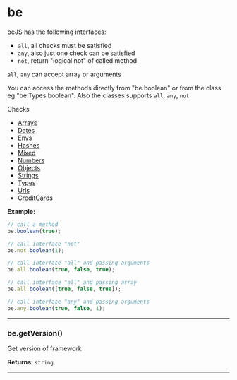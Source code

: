 # be

beJS has the following interfaces:

- `all`, all checks must be satisfied
- `any`, also just one check can be satisfied
- `not`, return "logical not" of called method

`all`, `any` can accept array or arguments

You can access the methods directly from "be.boolean" or from the class eg "be.Types.boolean".
Also the classes supports `all`, `any`, `not`

Checks

- [Arrays](arrays.md)
- [Dates](dates.md)
- [Envs](envs.md)
- [Hashes](hashes.md)
- [Mixed](mixed.md)
- [Numbers](numbers.md)
- [Objects](objects.md)
- [Strings](strings.md)
- [Types](types.md)
- [Urls](urls.md)
- [CreditCards](creditCards.md)



**Example:**
```js
// call a method
be.boolean(true);

// call interface "not"
be.not.boolean(1);

// call interface "all" and passing arguments
be.all.boolean(true, false, true);

// call interface "all" and passing array
be.all.boolean([true, false, true]);

// call interface "any" and passing arguments
be.any.boolean(true, false, 1);
```

* * *

### be.getVersion() 

Get version of framework

**Returns**: `string`



* * *










